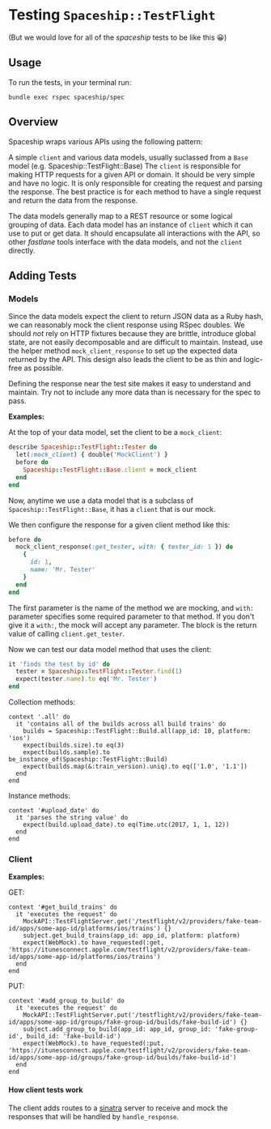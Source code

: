 Testing `Spaceship::TestFlight`
===================
(But we would love for all of the _spaceship_ tests to be like this 😀)

## Usage
To run the tests, in your terminal run:

```
bundle exec rspec spaceship/spec
```

## Overview

Spaceship wraps various APIs using the following pattern:

A simple `client` and various data models, usually suclassed from a `Base` model (e.g. Spaceship::TestFlight::Base)
The `client` is responsible for making HTTP requests for a given API or domain. It should be very simple and have no logic.
It is only responsible for creating the request and parsing the response. The best practice is for each method to have a single request and return the data from the response.

The data models generally map to a REST resource or some logical grouping of data. Each data model has an instance of `client` which it can use to put or get data. It should encapsulate all interactions with the API, so other _fastlane_ tools interface with the data models, and not the `client` directly.


## Adding Tests
### Models

Since the data models expect the client to return JSON data as a Ruby hash, we can reasonably mock the client response using RSpec doubles. We should *not* rely on HTTP fixtures because they are brittle, introduce global state, are not easily decomposable and are difficult to maintain. Instead, use the helper method `mock_client_response` to set up the expected data returned by the API. This design also leads the client to be as thin and logic-free as possible.

Defining the response near the test site makes it easy to understand and maintain. Try not to include any more data than is necessary for the spec to pass.

**Examples:**

At the top of your data model, set the client to be a `mock_client`:

```ruby
describe Spaceship::TestFlight::Tester do
  let(:mock_client) { double('MockClient') }
  before do
    Spaceship::TestFlight::Base.client = mock_client
  end
end
```
Now, anytime we use a data model that is a subclass of `Spaceship::TestFlight::Base`, it has a `client` that is our mock.

We then configure the response for a given client method like this:

```ruby
before do
  mock_client_response(:get_tester, with: { tester_id: 1 }) do
    {
      id: 1,
      name: 'Mr. Tester'
    }
  end
end
```

The first parameter is the name of the method we are mocking, and `with:` parameter specifies some required parameter to that method. If you don't give it a `with:`, the mock will accept any parameter. The block is the return value of calling `client.get_tester`.

Now we can test our data model method that uses the client:

```ruby
it 'finds the test by id' do
  tester = Spaceship::TestFlight::Tester.find(1)
  expect(tester.name).to eq('Mr. Tester')
end
```

Collection methods:

```
context '.all' do
  it 'contains all of the builds across all build trains' do
    builds = Spaceship::TestFlight::Build.all(app_id: 10, platform: 'ios')
    expect(builds.size).to eq(3)
    expect(builds.sample).to be_instance_of(Spaceship::TestFlight::Build)
    expect(builds.map(&:train_version).uniq).to eq(['1.0', '1.1'])
  end
end
```

Instance methods:

```
context '#upload_date' do
  it 'parses the string value' do
    expect(build.upload_date).to eq(Time.utc(2017, 1, 1, 12))
  end
end
```

### Client
**Examples:**

GET:

```
context '#get_build_trains' do
  it 'executes the request' do
    MockAPI::TestFlightServer.get('/testflight/v2/providers/fake-team-id/apps/some-app-id/platforms/ios/trains') {}
    subject.get_build_trains(app_id: app_id, platform: platform)
    expect(WebMock).to have_requested(:get, 'https://itunesconnect.apple.com/testflight/v2/providers/fake-team-id/apps/some-app-id/platforms/ios/trains')
  end
end
```

PUT:

```
context '#add_group_to_build' do
  it 'executes the request' do
    MockAPI::TestFlightServer.put('/testflight/v2/providers/fake-team-id/apps/some-app-id/groups/fake-group-id/builds/fake-build-id') {}
    subject.add_group_to_build(app_id: app_id, group_id: 'fake-group-id', build_id: 'fake-build-id')
    expect(WebMock).to have_requested(:put, 'https://itunesconnect.apple.com/testflight/v2/providers/fake-team-id/apps/some-app-id/groups/fake-group-id/builds/fake-build-id')
  end
end
```

#### How client tests work
The client adds routes to a [sinatra](http://www.sinatrarb.com/) server to receive and mock the responses that will be handled by `handle_response`.
